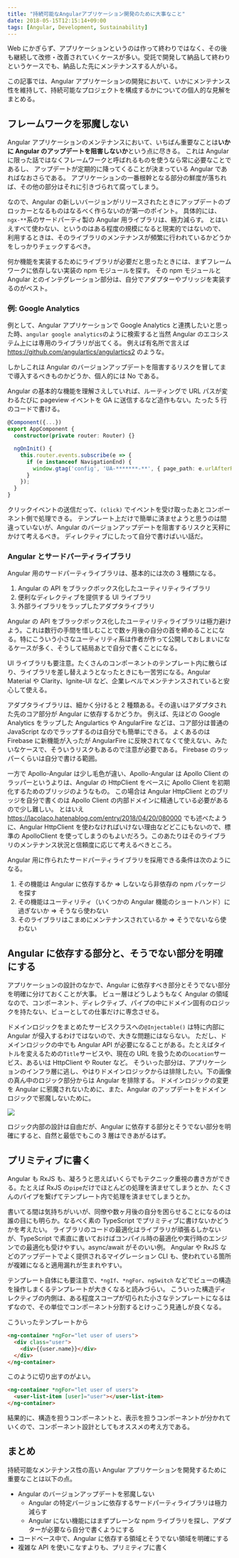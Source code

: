 ```yaml
---
title: "持続可能なAngularアプリケーション開発のために大事なこと"
date: 2018-05-15T12:15:14+09:00
tags: [Angular, Development, Sustainability]
---
```


Web にかぎらず、アプリケーションというのは作って終わりではなく、その後も継続して改修・改善されていくケースが多い。受託で開発して納品して終わりというケースでも、納品した先にメンテナンスする人がいる。

この記事では、Angular アプリケーションの開発において、いかにメンテナンス性を維持して、持続可能なプロジェクトを構成するかについての個人的な見解をまとめる。

## フレームワークを邪魔しない

Angular アプリケーションのメンテナンスにおいて、いちばん重要なことは**いかに Angular のアップデートを阻害しないか**という点に尽きる。
これは Angular に限った話ではなくフレームワークと呼ばれるものを使うなら常に必要なことであるし、
アップデートが定期的に降ってくることが決まっている Angular であればなおさらである。
アプリケーションの一番根幹となる部分の鮮度が落ちれば、その他の部分はそれに引きづられて腐ってしまう。

なので、Angular の新しいバージョンがリリースされたときにアップデートのブロッカーとなるものはなるべく作らないのが第一のポイント。
具体的には、`ngx-**`系のサードパーティ製の Angular 用ライブラリは、極力減らす。
とはいえすべて使わない、というのはある程度の規模になると現実的ではないので、
利用するときは、そのライブラリのメンテナンスが頻繁に行われているかどうかをしっかりチェックするべき。

何か機能を実装するためにライブラリが必要だと思ったときには、まずフレームワークに依存しない実装の npm モジュールを探す。
その npm モジュールと Angular とのインテグレーション部分は、自分でアダプターやブリッジを実装するのがベスト。

### 例: Google Analytics

例として、Angular アプリケーションで Google Analytics と連携したいと思った時、`angular google analytics`のように検索すると当然 Angular のエコシステム上には専用のライブラリが出てくる。
例えば有名所で言えば
https://github.com/angulartics/angulartics2 のような。

しかしこれは Angular のバージョンアップデートを阻害するリスクを冒してまで導入するべきものかどうか、個人的には No である。

Angular の基本的な機能を理解さえしていれば、ルーティングで URL パスが変わるたびに pageview イベントを GA に送信するなど造作もない。たった 5 行のコードで書ける。

```typescript
@Component({...})
export AppComponent {
  constructor(private router: Router) {}

  ngOnInit() {
    this.router.events.subscribe(e => {
      if (e instanceof NavigationEnd) {
        window.gtag('config', 'UA-*******-**', { page_path: e.urlAfterRedirects })
      }
    });
  }
}
```

クリックイベントの送信だって、`(click)` でイベントを受け取ったあとコンポーネント側で処理できる。
テンプレート上だけで簡単に済ませようと思うのは間違っていないが、Angular のバージョンアップデートを阻害するリスクと天秤にかけて考えるべき。
ディレクティブにしたって自分で書けばいい話だ。

### Angular とサードパーティライブラリ

Angular 用のサードパーティライブラリは、基本的には次の 3 種類になる。

1. Angular の API をブラックボックス化したユーティリティライブラリ
1. 便利なディレクティブを提供する UI ライブラリ
1. 外部ライブラリをラップしたアダプタライブラリ

Angular の API をブラックボックス化したユーティリティライブラリは極力避けよう。これは数行の手間を惜しむことで数ヶ月後の自分の首を締めることになる。特にこういう小さなユーティリティ系は作者が作って公開しておしまいになるケースが多く、そうして結局あとで自分で書くことになる。

UI ライブラリも要注意。たくさんのコンポーネントのテンプレート内に散らばり、ライブラリを差し替えようとなったときにも一苦労になる。Angular Material や Clarity、Ignite-UI など、企業レベルでメンテナンスされていると安心して使える。

アダプタライブラリは、細かく分けると 2 種類ある。その違いはアダプタされた先のコア部分が Angular に依存するかどうか。
例えば、先ほどの Google Analytics をラップした Angulartics や AngularFire などは、コア部分は普通の JavaScript なのでラップするのは自分でも簡単にできる。
よくあるのは Firebase に新機能が入ったが AngularFire に反映されてなくて使えない、みたいなケースで、そういうリスクもあるので注意が必要である。
Firebase のラッパーくらいは自分で書ける範囲。

一方で Apollo-Angular は少し毛色が違い、Apollo-Angular は Apollo Client のラッパーというよりは、Angular の HttpClient をベースに Apollo Client を初期化するためのブリッジのようなもの。
この場合は Angular HttpClient とのブリッジを自分で書くのは Apollo Client の内部ドメインに精通している必要があるので少し難しい。
とはいえ https://lacolaco.hatenablog.com/entry/2018/04/20/080000 でも述べたように、Angular HttpClient を使わなければいけない理由などどこにもないので、標準の ApolloClient を使ってしまうのもよいだろう。このあたりはそのライブラリのメンテナンス状況と信頼度に応じて考えるべきところ。

Angular 用に作られたサードパーティライブラリを採用できる条件は次のようになる。

1. その機能は Angular に依存するか => しないなら非依存の npm パッケージを探す
2. その機能はユーティリティ（いくつかの Angular 機能のショートハンド）に過ぎないか => そうなら使わない
3. そのライブラリはこまめにメンテナンスされているか => そうでないなら使わない

## Angular に依存する部分と、そうでない部分を明確にする

アプリケーションの設計のなかで、Angular に依存すべき部分とそうでない部分を明確に分けておくことが大事。
ビュー層はどうしようもなく Angular の領域なので、コンポーネント、ディレクティブ、パイプの中にドメイン固有のロジックを持たない、ビューとしての仕事だけに専念させる。

ドメインロジックをまとめたサービスクラスへの`@Injectable()` は特に内部に Angular が侵入するわけではないので、大きな問題にはならない。
ただし、ドメインロジックの中でも Angular API が必要になることがある。たとえばタイトルを変えるための`Title`サービスや、現在の URL を扱うための`Location`サービス、あるいは HttpClient や Router など。
そういった部分は、アプリケーションのインフラ層に逃し、やはりドメインロジックからは排除したい。下の画像の真ん中のロジック部分からは Angular を排除する。
ドメインロジックの変更を Angular に邪魔されないために、また、Angular のアップデートをドメインロジックで邪魔しないために。

![](https://cdn-ak.f.st-hatena.com/images/fotolife/l/lacolaco/20180515/20180515113943.png)

ロジック内部の設計は自由だが、Angular に依存する部分とそうでない部分を明確にすると、自然と最低でもこの 3 層はできあがるはず。

## プリミティブに書く

Angular も RxJS も、凝ろうと思えばいくらでもテクニック重視の書き方ができる。たとえば RxJS の`pipe`だけでほとんどの処理を済ませてしまうとか、たくさんのパイプを繋げてテンプレート内で処理を済ませてしまうとか。

書いてる間は気持ちがいいが、同僚や数ヶ月後の自分を困らせることになるのは誰の目にも明らか。なるべく素の TypeScript でプリミティブに書けないかどうかを考えたい。
ライブラリのコードの最適化はライブラリが頑張るしかないが、TypeScript で素直に書いておけばコンパイル時の最適化や実行時のエンジンでの最適化も受けやすい。async/await がそのいい例。
Angular や RxJS などのアップデートでよく提供されるマイグレーション CLI も、使われている箇所が複雑になると適用漏れが生まれやすい。

テンプレート自体にも要注意で、`*ngIf`、`*ngFor`、`ngSwitch` などでビューの構造を操作しまくるテンプレートが大きくなると読みづらい。
こういった構造ディレクティブの内側は、ある程度スコープが切られた小さなテンプレートになるはずなので、その単位でコンポーネント分割するとけっこう見通しが良くなる。

こういったテンプレートから

```html
<ng-container *ngFor="let user of users">
  <div class="user">
    <div>{{user.name}}</div>
  </div>
</ng-container>
```

このように切り出すのがよい。

```html
<ng-container *ngFor="let user of users">
  <user-list-item [user]="user"></user-list-item>
</ng-container>
```

結果的に、構造を担うコンポーネントと、表示を担うコンポーネントが分かれていくので、コンポーネント設計としてもオススメの考え方である。

## まとめ

持続可能なメンテナンス性の高い Angular アプリケーションを開発するために重要なことは以下の点。

- Angular のバージョンアップデートを邪魔しない
  - Angular の特定バージョンに依存するサードパーティライブラリは極力減らす
  - Angular にない機能にはまずプレーンな npm ライブラリを探し、アダプターが必要なら自分で書くようにする
- コードベース中で、Angular に依存する領域とそうでない領域を明確にする
- 複雑な API を使いこなすよりも、プリミティブに書く
